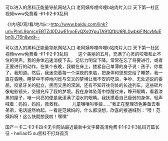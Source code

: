 可以进入的黑料正能量导航网站入口
老阿姨哔哩哔哩b站肉片入口
天下第一社区视频www免费看
卡1卡2卡3乱码


《/内/部/观/看/地/址👉http://www.baidu.com/link?url=PImL9pnrcnEBTZd0DJwE1moEyQXs0YpuTA91QfbU6RL0wbkiFlNcvMuEbn0iJT6n&wd》--

可以进入的黑料正能量导航网站入口
老阿姨哔哩哔哩b站肉片入口
天下第一社区视频www免费看
卡1卡2卡3乱码
　　这个美丽的五月，充满了心灵的咬噬和止不住的哭声。我的身体迅速消瘦下去。记忆力明显下降。常常在忘了将要进行，或者正要进行的动作。在某个夜晚，我躺在床上，搂紧自己单薄的身子说：孩子，你累了，我知道。然后，我迷恋着每一个深夜的来临，把身体和思想交给了睡梦。我一直在昏睡。睡梦中不停地闪烁与交叉的梦境让我不安的呓语，争吵、无处述说的委屈，咬紧牙关的挺立，黑而又黑的深渊，还有不知开往何处的长途列车。这些碎片像电影镜头，交错充斥了我的梦境。我在身体坠落中惊醒过来，睁开眼睛，看着漆黑的屋子，唯一闪亮的便是我漾满了泪水的眼睛。我抚摸着自己瘦弱的身体，轻声喊着：妈妈，妈妈，救救我。
　　儿童嚷嚷叫爹娘……”我正在整理货色筹备去看弟弟，电话遽然响起。一看是范姨妈的，什么都没想，欣喜的接通喊到：“喂！范姨妈呀！这么快就想我啦！嘿嘿”





国产一卡二卡3卡四卡无卡网站最近最新中文字幕高清免费卡1卡2卡3乱码万篇长征 - heiliao15 su黑料不打烊首页
